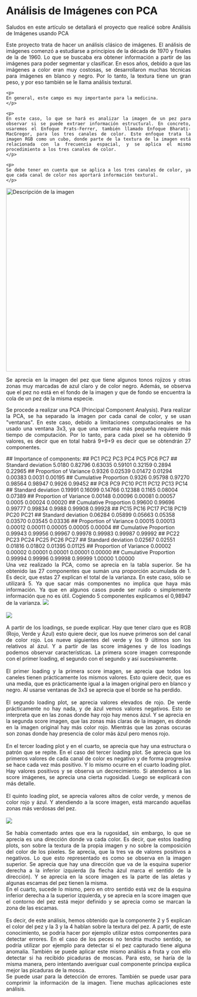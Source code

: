 Análisis de Imágenes con PCA
================
<div align="justify">
    <p>Saludos en este artículo se detallará el proyecto que realicé sobre Análisis de Imágenes usando PCA
    </p>   
    <p>
    Este proyecto trata de hacer un análisis clásico de imágenes. El análisis de imágenes comenzó a estudiarse a principios de la década de 1970 y finales de la de 1960. Lo que se buscaba era obtener información a partir de las imágenes para poder segmentar y clasificar. En esos años, debido a que las imágenes a color eran muy costosas, se desarrollaron muchas técnicas para imágenes en blanco y negro. Por lo tanto, la textura tiene un gran peso, y por eso también se le llama análisis textural.
    </p>

    <p>
    En general, este campo es muy importante para la medicina.
    </p>

    <p>
    En este caso, lo que se hará es analizar la imagen de un pez para observar si se puede extraer información estructural. En concreto, usaremos el Enfoque Prats-Ferrer, también llamado Enfoque Bharati-MacGregor, para los tres canales de color. Este enfoque trata la imagen RGB como un cubo, donde parte de la textura de la imagen está relacionada con la frecuencia espacial, y se aplica el mismo procedimiento a los tres canales de color.
    </p>

    <p>
    Se debe tener en cuenta que se aplica a los tres canales de color, ya que cada canal de color nos aportará información textural.
    </p>
<img src="https://raw.githubusercontent.com/davecas1/davecas1.github.io/master/pro_1_img/Amnou_u0%20(1).jpg" alt="Descripción de la imagen" width="500">
    <p>
    Se aprecia en la imagen del pez que tiene algunos tonos rojizos y otras zonas muy marcadas de azul claro y de color negro. Además, se observa que el pez no está en el fondo de la imagen y que de fondo se encuentra la cola de un pez de la misma especie.
    </p>
    <p>
    Se procede a realizar una PCA (Principal Component Analysis). Para realizar la PCA, se ha separado la imagen por cada canal de color, y se usan "ventanas". En este caso, debido a limitaciones computacionales se ha usado una ventana 3x3, ya que una ventana más pequeña requiere más tiempo de computación. Por lo tanto, para cada píxel se ha obtenido 9 valores, es decir que en total habrá 9+9+9 es decir que se obtendrán 27 componentes.
    </p>
</div>
    ## Importance of components:
    ##                           PC1     PC2     PC3     PC4     PC5    PC6     PC7
    ## Standard deviation     5.0180 0.82796 0.63035 0.59101 0.32159 0.2894 0.22965
    ## Proportion of Variance 0.9326 0.02539 0.01472 0.01294 0.00383 0.0031 0.00195
    ## Cumulative Proportion  0.9326 0.95798 0.97270 0.98564 0.98947 0.9926 0.99452
    ##                            PC8     PC9    PC10    PC11   PC12    PC13    PC14
    ## Standard deviation     0.19991 0.16099 0.14766 0.12388 0.1165 0.08004 0.07389
    ## Proportion of Variance 0.00148 0.00096 0.00081 0.00057 0.0005 0.00024 0.00020
    ## Cumulative Proportion  0.99600 0.99696 0.99777 0.99834 0.9988 0.99908 0.99928
    ##                           PC15    PC16    PC17    PC18    PC19    PC20    PC21
    ## Standard deviation     0.06284 0.05899 0.05663 0.05358 0.03570 0.03545 0.03336
    ## Proportion of Variance 0.00015 0.00013 0.00012 0.00011 0.00005 0.00005 0.00004
    ## Cumulative Proportion  0.99943 0.99956 0.99967 0.99978 0.99983 0.99987 0.99992
    ##                           PC22    PC23    PC24    PC25    PC26    PC27
    ## Standard deviation     0.02567 0.02551 0.01816 0.01802 0.01395 0.01125
    ## Proportion of Variance 0.00002 0.00002 0.00001 0.00001 0.00001 0.00000
    ## Cumulative Proportion  0.99994 0.99996 0.99998 0.99999 1.00000 1.00000
<div align="justify">
    Una vez realizado la PCA, como se aprecia en la tabla superior. Se ha obtenido las 27 componentes que sumán una proporción acumulada de 1. Es decir, que estas 27 explican el total de la varianza. En este caso, sólo se utilizará 5. Ya que sacar más componentes no implica que haya más información. Ya que en algunos casos puede ser ruido o simplemente información que no es útil. Cogiendo 5 componentes explicamos el 0,98947 de la varianza.
    <img src="https://raw.githubusercontent.com/davecas1/davecas1.github.io/master/pro_1_img/1LOADING.png" >
    <br><br>
    <img src="https://raw.githubusercontent.com/davecas1/davecas1.github.io/master/pro_1_img/2SCOREIMAGEN.png" >
    <br><br>
A partir de los loadings, se puede explicar. Hay que tener claro que es RGB (Rojo, Verde y Ázul) esto quiere decir, que los nueve primeros son del canal de color rojo. Los nueve siguientes del verde y los 9 últimos son los relativos al ázul. Y a partir de las score imágenes y de los loadings podemos observar características. La primera score imagen corresponde con el primer loading, el segundo con el segundo y así sucesivamente.
<br>
<br>
El primer loading y la primera score imagen, se aprecia que todos los caneles tienen prácticamente los mismos valores. Esto quiere decir, que es una media, que es prácticamente igual a la imagen original pero en blanco y negro. Al usarse ventanas de 3x3 se aprecia que el borde se ha perdido.
<br>
<br>
El segundo loading plot, se aprecia valores elevados de rojo. De verde prácticamente no hay nada, y de ázul vemos valores negativos. Esto se interpreta que en las zonas donde hay rojo hay menos ázul. Y se aprecia en la segunda score imagen, que las zonas más claras de la imagen, es donde en la imagen original hay más color rojo. Mientrás que las zonas oscuras son zonas donde hay presencia de color más ázul pero menos rojo.
<br>
<br>
En el tercer loading plot y en el cuarto, se aprecia que hay una estructura o patrón que se repite. En el caso del tercer loading plot. Se aprecia que los primeros valores de cada canal de color es negativo y de forma progresiva se hace cada vez más positivo. Y lo mismo ocurre en el cuarto loading plot. Hay valores positivos y se observa un decrecimiento. Si atendemos a las score imágenes, se aprecia una cierta rugosidad. Luego se explicará con más detalle.
<br>
<br>
El quinto loading plot, se aprecia valores altos de color verde, y menos de color rojo y ázul. Y atendiendo a la score imagen, está marcando aquellas zonas más verdosas del pez.
<br>
<br>
    <img src="https://raw.githubusercontent.com/davecas1/davecas1.github.io/master/pro_1_img/direccion.png" >
<br>
<br>
Se había comentado antes que era la rugosidad, sin embargo, lo que se aprecia es una dirección donde va cada color. Es decir, que estos loading plots, son sobre la textura de la propia imagen y no sobre la composición del color de los píxeles. Se aprecia, que la tres va de valores positivos a negativos. Lo que esto representado es como se observa en la imagen superior. Se aprecia que hay una dirección que va de la esquina superior derecha a la inferior izquierda (la flecha ázul marca el sentido de la dirección). Y se aprecia en la score imagen es la parte de las aletas y algunas escamas del pez tienen la misma.
<br>
En el cuarto, sucede lo mismo, pero en otro sentido está vez de la esquina inferior derecha a la superior izquierda, y se aprecia en la score imagen que el contorno del pez está mejor definido y se aprecia como se marcan la zona de las escamas.
<br>
<br>
Es decir, de este análisis, hemos obtenido que la componente 2 y 5 explican el color del pez y la 3 y la 4 hablan sobre la textura del pez. A partir, de este conocimiento, se podría hacer por ejemplo utilizar estos componentes para detectar errores. En el caso de los peces no tendría mucho sentido, se podría utilizar por ejemplo para detectar si el pez capturado tiene alguna anomalía. También se puede aplicar este mismo análisis a fruta y con ello detectar si ha recibido picaduras de moscas. Para esto, se haría de la misma manera, pero intentando averiguar cual componente principa explica mejor las picaduras de la mosca.
<br>
Se puede usar para la detección de errores. También se puede usar para comprimir la información de la imagen. Tiene muchas aplicaciones este análisis.
<br>
<br>
</div>
